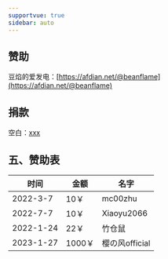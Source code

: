 ```yaml
---
supportvue: true
sidebar: auto
---
```




## 赞助

豆焰的爱发电：[https://afdian.net/@beanflame](https://afdian.net/@beanflame)


## 捐款

空白：[xxx](xxx)


## 五、赞助表

| 时间       | 金额          | 名字   |
| ---------- |------------- | -------- |
| 2022-3-7   | 10￥         | mc00zhu |
| 2022-7-7   | 10￥         | Xiaoyu2066 | 
| 2022-1-24   | 22￥         | 竹仓鼠 | 
| 2023-1-27   | 1000￥         | 樱の风official |  
